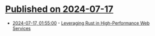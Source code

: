 # [Published on 2024-07-17](index.md)

* [2024-07-17, 01:55:00](https://soylentnews.org/article.pl?sid=24/07/16/0430258&from=rss) - [Leveraging Rust in High-Performance Web Services](https://soylentnews.org/article.pl?sid=24/07/16/0430258&from=rss)
